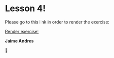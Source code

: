# Lesson 4!

Please go to this link in order to render the exercise:

[Render exercise!](http://github.ekorre.org/2017-Google-Developer-Challenge/Lesson-4/index.html)

**Jaime Andres**

:see_no_evil:
